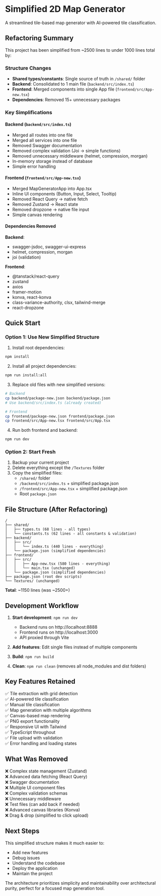 # Simplified 2D Map Generator

A streamlined tile-based map generator with AI-powered tile classification.

## Refactoring Summary

This project has been simplified from ~2500 lines to under 1000 lines total by:

### Structure Changes
- **Shared types/constants**: Single source of truth in `/shared/` folder
- **Backend**: Consolidated to 1 main file (`backend/src/index.ts`)
- **Frontend**: Merged components into single App file (`frontend/src/App-new.tsx`)
- **Dependencies**: Removed 15+ unnecessary packages

### Key Simplifications

#### Backend (`backend/src/index.ts`)
- Merged all routes into one file
- Merged all services into one file
- Removed Swagger documentation
- Removed complex validation (Joi → simple functions)
- Removed unnecessary middleware (helmet, compression, morgan)
- In-memory storage instead of database
- Simple error handling

#### Frontend (`frontend/src/App-new.tsx`)
- Merged MapGeneratorApp into App.tsx
- Inline UI components (Button, Input, Select, Tooltip)
- Removed React Query → native fetch
- Removed Zustand → React state
- Removed dropzone → native file input
- Simple canvas rendering

#### Dependencies Removed
**Backend**:
- swagger-jsdoc, swagger-ui-express
- helmet, compression, morgan
- joi (validation)

**Frontend**:
- @tanstack/react-query
- zustand
- axios
- framer-motion
- konva, react-konva
- class-variance-authority, clsx, tailwind-merge
- react-dropzone

## Quick Start

### Option 1: Use New Simplified Structure

1. Install root dependencies:
```bash
npm install
```

2. Install all project dependencies:
```bash
npm run install:all
```

3. Replace old files with new simplified versions:
```bash
# Backend
cp backend/package-new.json backend/package.json
# Use backend/src/index.ts (already created)

# Frontend  
cp frontend/package-new.json frontend/package.json
cp frontend/src/App-new.tsx frontend/src/App.tsx
```

4. Run both frontend and backend:
```bash
npm run dev
```

### Option 2: Start Fresh

1. Backup your current project
2. Delete everything except the `/Textures` folder
3. Copy the simplified files:
   - `/shared/` folder
   - `/backend/src/index.ts` + simplified package.json
   - `/frontend/src/App-new.tsx` + simplified package.json
   - Root `package.json`

## File Structure (After Refactoring)

```
/
├── shared/
│   ├── types.ts (68 lines - all types)
│   └── constants.ts (62 lines - all constants & validation)
├── backend/
│   ├── src/
│   │   └── index.ts (440 lines - everything)
│   └── package.json (simplified dependencies)
├── frontend/
│   ├── src/
│   │   ├── App-new.tsx (580 lines - everything)
│   │   └── main.tsx (unchanged)
│   └── package.json (simplified dependencies)
├── package.json (root dev scripts)
└── Textures/ (unchanged)
```

**Total**: ~1150 lines (was ~2500+)

## Development Workflow

1. **Start development**: `npm run dev`
   - Backend runs on http://localhost:8888
   - Frontend runs on http://localhost:3000
   - API proxied through Vite

2. **Add features**: Edit single files instead of multiple components

3. **Build**: `npm run build`

4. **Clean**: `npm run clean` (removes all node_modules and dist folders)

## Key Features Retained

✅ Tile extraction with grid detection  
✅ AI-powered tile classification  
✅ Manual tile classification  
✅ Map generation with multiple algorithms  
✅ Canvas-based map rendering  
✅ PNG export functionality  
✅ Responsive UI with Tailwind  
✅ TypeScript throughout  
✅ File upload with validation  
✅ Error handling and loading states  

## What Was Removed

❌ Complex state management (Zustand)  
❌ Advanced data fetching (React Query)  
❌ Swagger documentation  
❌ Multiple UI component files  
❌ Complex validation schemas  
❌ Unnecessary middleware  
❌ Test files (can add back if needed)  
❌ Advanced canvas libraries (Konva)  
❌ Drag & drop (simplified to click upload)  

## Next Steps

This simplified structure makes it much easier to:
- Add new features
- Debug issues  
- Understand the codebase
- Deploy the application
- Maintain the project

The architecture prioritizes simplicity and maintainability over architectural purity, perfect for a focused map generation tool.
